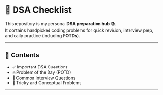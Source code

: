 # 📝 DSA Checklist  

This repository is my personal **DSA preparation hub** 📚.  
It contains handpicked coding problems for quick revision, interview prep, and daily practice (including **POTDs**).  

---

## 📌 Contents  
- ✅ Important DSA Questions  
- 🔥 Problem of the Day (POTD)  
- 💼 Common Interview Questions  
- 🧩 Tricky and Conceptual Problems  

---
